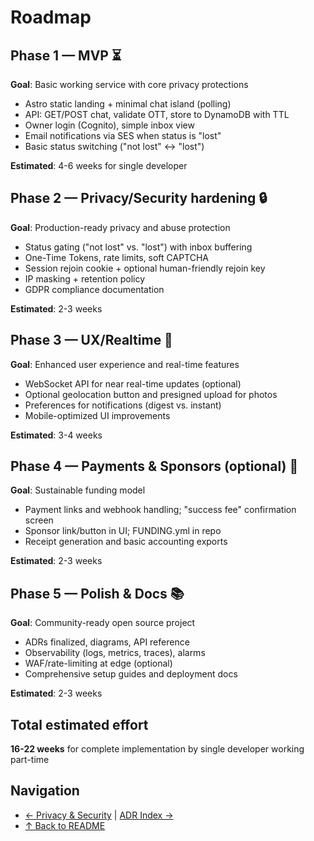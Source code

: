 # Roadmap

## Phase 1 — MVP ⏳
**Goal**: Basic working service with core privacy protections

- Astro static landing + minimal chat island (polling)
- API: GET/POST chat, validate OTT, store to DynamoDB with TTL
- Owner login (Cognito), simple inbox view
- Email notifications via SES when status is "lost"
- Basic status switching ("not lost" ↔ "lost")

**Estimated**: 4-6 weeks for single developer

## Phase 2 — Privacy/Security hardening 🔒
**Goal**: Production-ready privacy and abuse protection

- Status gating ("not lost" vs. "lost") with inbox buffering
- One-Time Tokens, rate limits, soft CAPTCHA
- Session rejoin cookie + optional human-friendly rejoin key
- IP masking + retention policy
- GDPR compliance documentation

**Estimated**: 2-3 weeks

## Phase 3 — UX/Realtime 🚀
**Goal**: Enhanced user experience and real-time features

- WebSocket API for near real-time updates (optional)
- Optional geolocation button and presigned upload for photos
- Preferences for notifications (digest vs. instant)
- Mobile-optimized UI improvements

**Estimated**: 3-4 weeks

## Phase 4 — Payments & Sponsors (optional) 💝
**Goal**: Sustainable funding model

- Payment links and webhook handling; "success fee" confirmation screen
- Sponsor link/button in UI; FUNDING.yml in repo
- Receipt generation and basic accounting exports

**Estimated**: 2-3 weeks

## Phase 5 — Polish & Docs 📚
**Goal**: Community-ready open source project

- ADRs finalized, diagrams, API reference
- Observability (logs, metrics, traces), alarms
- WAF/rate-limiting at edge (optional)
- Comprehensive setup guides and deployment docs

**Estimated**: 2-3 weeks

## Total estimated effort
**16-22 weeks** for complete implementation by single developer working part-time

## Navigation
- [← Privacy & Security](Privacy-Security.md) | [ADR Index →](ADR-Index.md)
- [↑ Back to README](../../README.md)